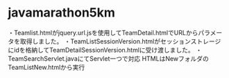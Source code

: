 # javamarathon5km
・Teamlist.htmlがjquery.url.jsを使用してTeamDetail.htmlでURLからパラメータを取得しました。
・TeamListSessionVersion.htmlがセッションストレージにidを格納してTeamDetailSessionVersion.htmlに受け渡しました。
・TeamSearchServlet.javaにてServlet一つで対応
HTMLはNewフォルダのTeamListNew.htmlから実行
